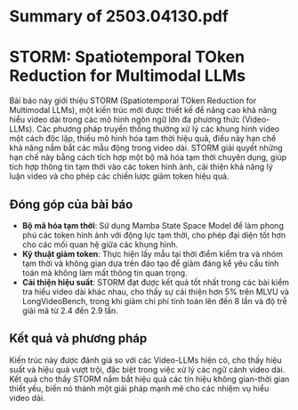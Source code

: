 # Summary of 2503.04130.pdf

# STORM: Spatiotemporal TOken Reduction for Multimodal LLMs

Bài báo này giới thiệu STORM (Spatiotemporal TOken Reduction for Multimodal LLMs), một kiến trúc mới được thiết kế để nâng cao khả năng hiểu video dài trong các mô hình ngôn ngữ lớn đa phương thức (Video-LLMs). Các phương pháp truyền thống thường xử lý các khung hình video một cách độc lập, thiếu mô hình hóa tạm thời hiệu quả, điều này hạn chế khả năng nắm bắt các mẫu động trong video dài. STORM giải quyết những hạn chế này bằng cách tích hợp một bộ mã hóa tạm thời chuyên dụng, giúp tích hợp thông tin tạm thời vào các token hình ảnh, cải thiện khả năng lý luận video và cho phép các chiến lược giảm token hiệu quả.

## Đóng góp của bài báo
- **Bộ mã hóa tạm thời**: Sử dụng Mamba State Space Model để làm phong phú các token hình ảnh với động lực tạm thời, cho phép đại diện tốt hơn cho các mối quan hệ giữa các khung hình.
- **Kỹ thuật giảm token**: Thực hiện lấy mẫu tại thời điểm kiểm tra và nhóm tạm thời và không gian dựa trên đào tạo để giảm đáng kể yêu cầu tính toán mà không làm mất thông tin quan trọng.
- **Cải thiện hiệu suất**: STORM đạt được kết quả tốt nhất trong các bài kiểm tra hiểu video dài khác nhau, cho thấy sự cải thiện hơn 5% trên MLVU và LongVideoBench, trong khi giảm chi phí tính toán lên đến 8 lần và độ trễ giải mã từ 2.4 đến 2.9 lần.

## Kết quả và phương pháp
Kiến trúc này được đánh giá so với các Video-LLMs hiện có, cho thấy hiệu suất và hiệu quả vượt trội, đặc biệt trong việc xử lý các ngữ cảnh video dài. Kết quả cho thấy STORM nắm bắt hiệu quả các tín hiệu không gian-thời gian thiết yếu, biến nó thành một giải pháp mạnh mẽ cho các nhiệm vụ hiểu video dài.
